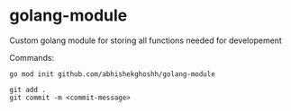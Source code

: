 # golang-module
Custom golang module for storing all functions needed for developement


Commands:
```
go mod init github.com/abhishekghoshh/golang-module

git add .
git commit -m <commit-message>
```
